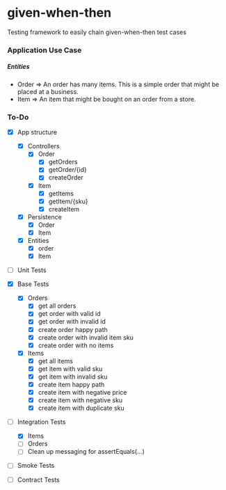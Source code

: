 # given-when-then
Testing framework to easily chain given-when-then test cases

### Application Use Case
##### Entities
- Order => An order has many items. This is a simple order that might be placed at a business.
- Item => An item that might be bought on an order from a store. 

### To-Do
- [x] App structure
    - [x] Controllers
        - [x] Order
            - [x] getOrders
            - [x] getOrder/{id}
            - [x] createOrder
        - [x] Item
            - [x] getItems
            - [x] getItem/{sku}
            - [x] createItem
    - [x] Persistence
      - [x] Order
      - [x] Item
    - [x] Entities
        - [x] order
        - [x] Item
- [ ] Unit Tests
- [x] Base Tests
    - [x] Orders
        - [x] get all orders
        - [x] get order with valid id
        - [x] get order with invalid id
        - [x] create order happy path
        - [x] create order with invalid item sku
        - [x] create order with no items
    - [x] Items
        - [x] get all items
        - [x] get item with valid sku
        - [x] get item with invalid sku
        - [x] create item happy path
        - [x] create item with negative price
        - [x] create item with negative sku
        - [x] create item with duplicate sku
- [ ] Integration Tests
	- [x] Items
	- [ ] Orders
	- [ ] Clean up messaging for assertEquals(...)
- [ ] Smoke Tests  
- [ ] Contract Tests      
    